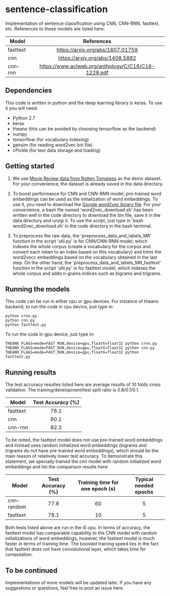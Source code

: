 # sentence-classification
Implementation of sentence classification using CNN, CNN-RNN, fasttext, etc. References to these models are listed here:

| Model        | References | 
| ------------- |:-------------:|
| fasttext      | https://arxiv.org/abs/1607.01759 |
| cnn      |   https://arxiv.org/abs/1408.5882   |
| cnn-rnn |  https://www.aclweb.org/anthology/C/C16/C16-1229.pdf  |

## Dependencies

This code is written in python and the deep learning library is keras. To use it you will need:

* Python 2.7
* keras
* theano (this can be avoided by choosing tensorflow as the backend)
* numpy
* tensorflow (for vocabulary indexing)
* gensim (for reading word2vec bin file)
* cPickle (for text data storage and loading)

## Getting started

1. We use [Movie Review data from Rotten Tomatoes](http://www.cs.cornell.edu/people/pabo/movie-review-data/) as the demo dataset. For your convenience, the dataset is already saved in the data directory.

2. To boost performance for CNN and CNN-RNN model, pre-trained word embeddings can be used as the initialization of word embeddings. To use it, you need to download the [Google word2vec binary file](https://code.google.com/p/word2vec/). For your convenience, a bash file named 'word2vec_download.sh' has been written well in the code directory to download the bin file, save it in the data directory and unzip it. To use the script, just type in 'bash word2vec_download.sh' in the code directory in the bash terminal.

3. To preprocess the raw data, the 'preprocess_data_and_labels_MR' function in the script 'util.py' is for CNN/CNN-RNN model, which indexes the whole corpus (create a vocabulary for the corpus and convert each token to an index based on this vocabulary) and trims the word2vecc embeddings based on the vocabulary obtained in the last step. On the other hand, the 'preprocess_data_and_labels_MR_fasttext' function in the script 'util.py' is for fasttext model, which indexes the whole corpus and adds n-grams indices such as bigrams and trigrams.

## Running the models

This code can be run in either cpu or gpu devices. For instance of theano backend, to run the code in cpu device, just type in:
```
python crnn.py
python cnn.py
python fasttext.py
```
To run the code in gpu device, just type in:
```
THEANO_FLAGS=mode=FAST_RUN,device=gpu,floatX=float32 python crnn.py 
THEANO_FLAGS=mode=FAST_RUN,device=gpu,floatX=float32 python cnn.py
THEANO_FLAGS=mode=FAST_RUN,device=gpu,floatX=float32 python fasttext.py 
```

## Running results
The test accuracy resultes listed here are average results of 10 folds cross validation. The training/development/test split ratio is 0.8/0.1/0.1.

| Model        | Test Accuracy (%)| 
| ------------- |:-------------:|
| fasttext      | 78.1 |
| cnn      |   80.1    |
| cnn-rnn | 82.3      |

To be noted, the fasttext model does not use pre-trained word embeddings and instead uses random initialized word embeddings (bigrams and trigrams do not have pre-trained word embeddings), which should be the main reason of relatively lower test accuracy. To demonstrate this statement, we specially trained the cnn model with random initialized word embeddings and list the comparison results here:

| Model        | Test Accuracy (%)| Training time for one epoch (s) | Typical needed epochs |
| ------------- |:-------------:| :----------: | :------------: |
| cnn-random     | 77.8 | 60 | 5 |
| fasttext      |   78.1    | 10 | 5 |

Both tests listed above are run in the i5 cpu. In terms of accuracy, the fasttext model has comparable capability to the CNN model with random initializations of word embeddings, however, the fasttext model is much faster in terms of training time. The boosted training speed lies in the fact that fasttext does not have convolutional layer, which takes time for computation.

## To be continued

Implementations of more models will be updated later. If you have any suggestions or questions, feel free to post an issue here.
